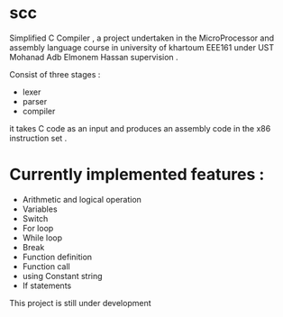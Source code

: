 # scc
Simplified C Compiler , a project undertaken in the MicroProcessor and assembly language course in university of khartoum EEE161 under UST Mohanad Adb Elmonem Hassan supervision . 

Consist of three stages :
  * lexer
  * parser
  * compiler

it takes C code as an input and produces an assembly code in the x86 instruction set .

# Currently implemented features :
  * Arithmetic and logical operation
  * Variables
  * Switch
  * For loop
  * While loop
  * Break
  * Function definition
  * Function call
  * using Constant string
  * If statements


This project is still under development 
